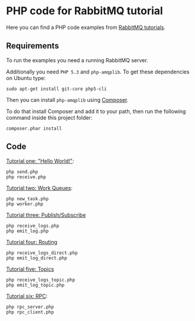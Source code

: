 # PHP code for RabbitMQ tutorial #

Here you can find a PHP code examples from [RabbitMQ
tutorials](http://www.rabbitmq.com/getstarted.html).


## Requirements ##

To run the examples you need a running RabbitMQ server.

Additionally you need `PHP 5.3` and `php-amqplib`. To get these
dependencies on Ubuntu type:

    sudo apt-get install git-core php5-cli

Then you can install `php-amqplib` using [Composer](http://getcomposer.org).

To do that install Composer and add it to your path, then run the following command
inside this project folder:

    composer.phar install

## Code

[Tutorial one: "Hello World!"](http://www.rabbitmq.com/tutorial-one-python.html):

    php send.php
    php receive.php


[Tutorial two: Work Queues](http://www.rabbitmq.com/tutorial-two-python.html):

    php new_task.php
    php worker.php


[Tutorial three: Publish/Subscribe](http://www.rabbitmq.com/tutorial-three-python.html)

    php receive_logs.php
    php emit_log.php

[Tutorial four: Routing](http://www.rabbitmq.com/tutorial-four-python.html)

    php receive_logs_direct.php
    php emit_log_direct.php

[Tutorial five: Topics](http://www.rabbitmq.com/tutorial-five-python.html)

    php receive_logs_topic.php
    php emit_log_topic.php

[Tutorial six: RPC](http://www.rabbitmq.com/tutorial-six-python.html):

    php rpc_server.php
    php rpc_client.php
